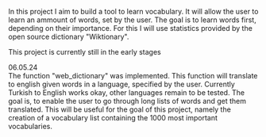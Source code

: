 In this project I aim to build a tool to learn vocabulary. It will allow the user to learn an ammount of words, set by the user. The goal is to learn words first, depending on their importance. For this I will use statistics provided by the open source dictionary "Wiktionary".

This project is currently still in the early stages

06.05.24<br>
The function "web_dictionary" was implemented. This function will translate to english given words in a language, specified by the user. Currently Turkish to English works okay, other languages remain to be tested. 
The goal is, to enable the user to go through long lists of words and get them translated. This will be useful for the goal of this project, namely the creation of a vocabulary list containing the 1000 most important vocabularies. 
